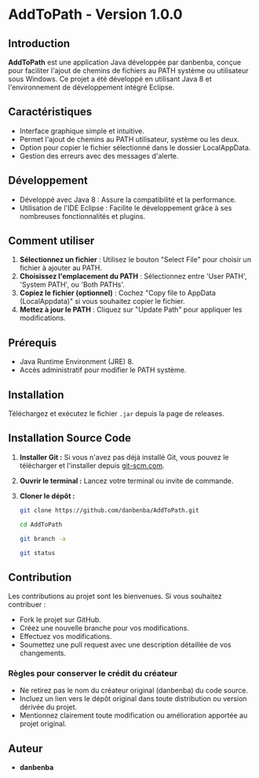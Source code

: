 # AddToPath - Version 1.0.0

## Introduction
**AddToPath** est une application Java développée par danbenba, conçue pour faciliter l'ajout de chemins de fichiers au PATH système ou utilisateur sous Windows. Ce projet a été développé en utilisant Java 8 et l'environnement de développement intégré Eclipse.

## Caractéristiques
- Interface graphique simple et intuitive.
- Permet l'ajout de chemins au PATH utilisateur, système ou les deux.
- Option pour copier le fichier sélectionné dans le dossier LocalAppData.
- Gestion des erreurs avec des messages d'alerte.

## Développement
- Développé avec Java 8 : Assure la compatibilité et la performance.
- Utilisation de l'IDE Eclipse : Facilite le développement grâce à ses nombreuses fonctionnalités et plugins.

## Comment utiliser
1. **Sélectionnez un fichier** : Utilisez le bouton "Select File" pour choisir un fichier à ajouter au PATH.
2. **Choisissez l'emplacement du PATH** : Sélectionnez entre 'User PATH', 'System PATH', ou 'Both PATHs'.
3. **Copiez le fichier (optionnel)** : Cochez "Copy file to AppData (LocalAppdata)" si vous souhaitez copier le fichier.
4. **Mettez à jour le PATH** : Cliquez sur "Update Path" pour appliquer les modifications.

## Prérequis
- Java Runtime Environment (JRE) 8.
- Accès administratif pour modifier le PATH système.

## Installation
Téléchargez et exécutez le fichier `.jar` depuis la page de releases.

## Installation Source Code

1. **Installer Git :** 
   Si vous n'avez pas déjà installé Git, vous pouvez le télécharger et l'installer depuis [git-scm.com](https://git-scm.com/).

2. **Ouvrir le terminal :** 
   Lancez votre terminal ou invite de commande.

3. **Cloner le dépôt :** 

   ```bash
   git clone https://github.com/danbenba/AddToPath.git
   ```

   ```bash
   cd AddToPath
   ```
   
   ```bash
   git branch -a
   ```
   
   ```bash
   git status
   ```

## Contribution
Les contributions au projet sont les bienvenues. Si vous souhaitez contribuer :
- Fork le projet sur GitHub.
- Créez une nouvelle branche pour vos modifications.
- Effectuez vos modifications.
- Soumettez une pull request avec une description détaillée de vos changements.

### Règles pour conserver le crédit du créateur
- Ne retirez pas le nom du créateur original (danbenba) du code source.
- Incluez un lien vers le dépôt original dans toute distribution ou version dérivée du projet.
- Mentionnez clairement toute modification ou amélioration apportée au projet original.

## Auteur
- **danbenba**
